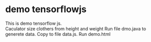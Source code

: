 # demo tensorflowjs

This is demo tensorflow js. <br>
Caculator size clothers from height and weight
Run file dmo.java to generete data. Copy to file data.js. Run demo.html

